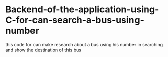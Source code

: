 # Backend-of-the-application-using-C-for-can-search-a-bus-using-number
this code  for can make research about a  bus using his number in searching  and show the destination of this bus
